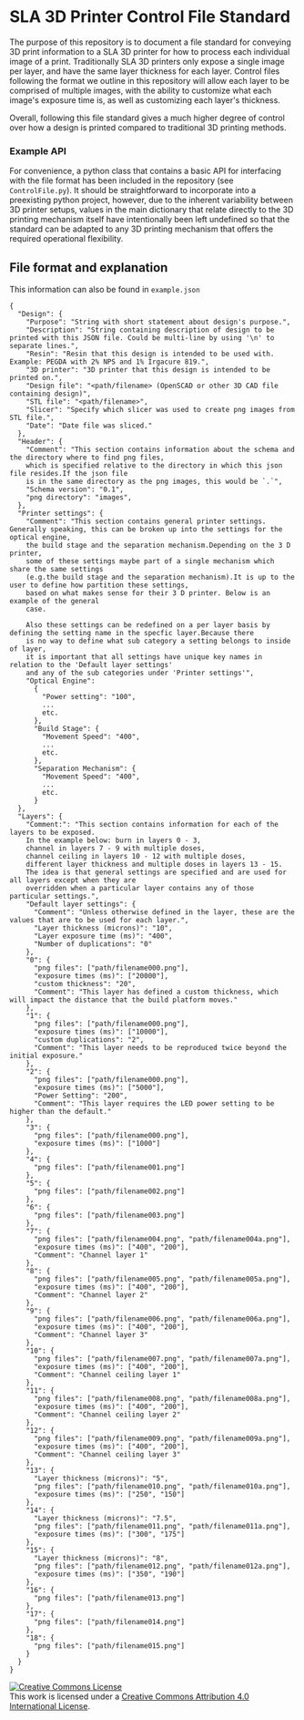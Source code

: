 # SLA 3D Printer Control File Standard

The purpose of this repository is to document a file standard for conveying 3D print information to a SLA 3D printer for how to process each individual image of a print. Traditionally SLA 3D printers only expose a single image per layer, and have the same layer thickness for each layer. Control files following the format we outline in this repository will allow each layer to be comprised of multiple images, with the ability to customize what each image's exposure time is, as well as customizing each layer's thickness.

Overall, following this file standard gives a much higher degree of control over how a design is printed compared to traditional 3D printing methods.

### Example API

For convenience, a python class that contains a basic API for interfacing with the file format has been included in the repository (see `ControlFile.py`). It should be straightforward to incorporate into a preexisting python project, however, due to the inherent variability between 3D printer setups, values in the main dictionary that relate directly to the 3D printing mechanism itself have intentionally been left undefined so that the standard can be adapted to any 3D printing mechanism that offers the required operational flexibility.

## File format and explanation

This information can also be found in `example.json`
```
{
  "Design": {
    "Purpose": "String with short statement about design's purpose.",
    "Description": "String containing description of design to be printed with this JSON file. Could be multi-line by using '\n' to separate lines.",
    "Resin": "Resin that this design is intended to be used with. Example: PEGDA with 2% NPS and 1% Irgacure 819.",
    "3D printer": "3D printer that this design is intended to be printed on.",
    "Design file": "<path/filename> (OpenSCAD or other 3D CAD file containing design)",
    "STL file": "<path/filename>",
    "Slicer": "Specify which slicer was used to create png images from STL file.",
    "Date": "Date file was sliced."
  },
  "Header": {
    "Comment": "This section contains information about the schema and the directory where to find png files,
    which is specified relative to the directory in which this json file resides.If the json file
    is in the same directory as the png images, this would be `.`",
    "Schema version": "0.1",
    "png directory": "images",
  },
  "Printer settings": {
    "Comment": "This section contains general printer settings. Generally speaking, this can be broken up into the settings for the optical engine,
    the build stage and the separation mechanism.Depending on the 3 D printer,
    some of these settings maybe part of a single mechanism which share the same settings
    (e.g.the build stage and the separation mechanism).It is up to the user to define how partition these settings,
    based on what makes sense for their 3 D printer. Below is an example of the general
    case.

    Also these settings can be redefined on a per layer basis by defining the setting name in the specfic layer.Because there
    is no way to define what sub category a setting belongs to inside of layer,
    it is important that all settings have unique key names in relation to the 'Default layer settings'
    and any of the sub categories under 'Printer settings'",
    "Optical Engine":
      {
        "Power setting": "100",
        ...
        etc.
      },
      "Build Stage": {
        "Movement Speed": "400",
        ...
        etc.
      },
      "Separation Mechanism": {
        "Movement Speed": "400",
        ...
        etc.
      }
  },
  "Layers": {
    "Comment:": "This section contains information for each of the layers to be exposed.
    In the example below: burn in layers 0 - 3,
    channel in layers 7 - 9 with multiple doses,
    channel ceiling in layers 10 - 12 with multiple doses,
    different layer thickness and multiple doses in layers 13 - 15.
    The idea is that general settings are specified and are used for all layers except when they are
    overridden when a particular layer contains any of those particular settings.",
    "Default layer settings": {
      "Comment": "Unless otherwise defined in the layer, these are the values that are to be used for each layer.",
      "Layer thickness (microns)": "10",
      "Layer exposure time (ms)": "400",
      "Number of duplications": "0"
    },
    "0": {
      "png files": ["path/filename000.png"],
      "exposure times (ms)": ["20000"],
      "custom thickness": "20",
      "Comment": "This layer has defined a custom thickness, which will impact the distance that the build platform moves."
    },
    "1": {
      "png files": ["path/filename000.png"],
      "exposure times (ms)": ["10000"],
      "custom duplications": "2",
      "Comment": "This layer needs to be reproduced twice beyond the initial exposure."
    },
    "2": {
      "png files": ["path/filename000.png"],
      "exposure times (ms)": ["5000"],
      "Power Setting": "200",
      "Comment": "This layer requires the LED power setting to be higher than the default."
    },
    "3": {
      "png files": ["path/filename000.png"],
      "exposure times (ms)": ["1000"]
    },
    "4": {
      "png files": ["path/filename001.png"]
    },
    "5": {
      "png files": ["path/filename002.png"]
    },
    "6": {
      "png files": ["path/filename003.png"]
    },
    "7": {
      "png files": ["path/filename004.png", "path/filename004a.png"],
      "exposure times (ms)": ["400", "200"],
      "Comment": "Channel layer 1"
    },
    "8": {
      "png files": ["path/filename005.png", "path/filename005a.png"],
      "exposure times (ms)": ["400", "200"],
      "Comment": "Channel layer 2"
    },
    "9": {
      "png files": ["path/filename006.png", "path/filename006a.png"],
      "exposure times (ms)": ["400", "200"],
      "Comment": "Channel layer 3"
    },
    "10": {
      "png files": ["path/filename007.png", "path/filename007a.png"],
      "exposure times (ms)": ["400", "200"],
      "Comment": "Channel ceiling layer 1"
    },
    "11": {
      "png files": ["path/filename008.png", "path/filename008a.png"],
      "exposure times (ms)": ["400", "200"],
      "Comment": "Channel ceiling layer 2"
    },
    "12": {
      "png files": ["path/filename009.png", "path/filename009a.png"],
      "exposure times (ms)": ["400", "200"],
      "Comment": "Channel ceiling layer 3"
    },
    "13": {
      "Layer thickness (microns)": "5",
      "png files": ["path/filename010.png", "path/filename010a.png"],
      "exposure times (ms)": ["250", "150"]
    },
    "14": {
      "Layer thickness (microns)": "7.5",
      "png files": ["path/filename011.png", "path/filename011a.png"],
      "exposure times (ms)": ["300", "175"]
    },
    "15": {
      "Layer thickness (microns)": "8",
      "png files": ["path/filename012.png", "path/filename012a.png"],
      "exposure times (ms)": ["350", "190"]
    },
    "16": {
      "png files": ["path/filename013.png"]
    },
    "17": {
      "png files": ["path/filename014.png"]
    },
    "18": {
      "png files": ["path/filename015.png"]
    }
  }
}

```

<a rel="license" href="http://creativecommons.org/licenses/by/4.0/"><img alt="Creative Commons License" style="border-width:0" src="https://i.creativecommons.org/l/by/4.0/88x31.png" /></a><br />This work is licensed under a <a rel="license" href="http://creativecommons.org/licenses/by/4.0/">Creative Commons Attribution 4.0 International License</a>.
